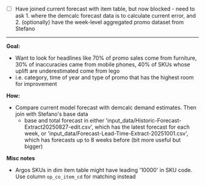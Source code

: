 - [ ] Have joined current forecast with item table, but now blocked - need to ask 1. where the demcalc forecast data is to calculate current error, and 2. (optionally) have the week-level aggregated promo dataset from Stefano
---
**Goal:** 
- Want to look for headlines like 70% of promo sales come from furniture, 30% of inaccuracies came from mobile phones, 40% of SKUs whose uplift are underestimated come from lego
- i.e. category, time of year and type of promo that has the highest room for improvement

**How:**
- Compare current model forecast with demcalc demand estimates. Then join with Stefano's base data
	- base and total forecast in either 'input_data/Historic-Forecast-Extract20250827-edit.csv', which has the latest forecast for each week, or 'input_data/Forecast-Lead-Time-Extract-20251001.csv', which has forecasts up to 8 weeks before (bit more useful but bigger)

**Misc notes**
- Argos SKUs in dim item table might have leading '10000' in SKU code. Use column `op_co_item_cd` for matching instead

